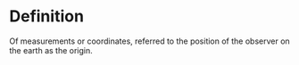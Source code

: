 # Definition

Of measurements or coordinates, referred to the position of the observer
on the earth as the origin.
